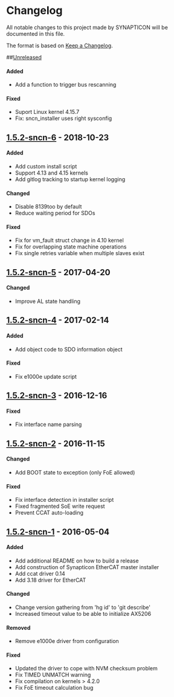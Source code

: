 # Changelog
All notable changes to this project made by SYNAPTICON will be documented in this file.

The format is based on [Keep a Changelog](http://keepachangelog.com/en/1.0.0/).

##[Unreleased]
#### Added
- Add a function to trigger bus rescanning

#### Fixed
- Suport Linux kernel 4.15.7
- Fix: sncn_installer uses right sysconfig

## [1.5.2-sncn-6] - 2018-10-23
#### Added
- Add custom install script
- Support 4.13 and 4.15 kernels
- Add gitlog tracking to startup kernel logging

#### Changed
- Disable 8139too by default
- Reduce waiting period for SDOs

#### Fixed
- Fix for vm_fault struct change in 4.10 kernel
- Fix for overlapping state machine operations
- Fix single retries variable when multiple slaves exist

## [1.5.2-sncn-5] - 2017-04-20
#### Changed
- Improve AL state handling

## [1.5.2-sncn-4] - 2017-02-14
#### Added
- Add object code to SDO information object

#### Fixed
- Fix e1000e update script

## [1.5.2-sncn-3] - 2016-12-16
#### Fixed
- Fix interface name parsing

## [1.5.2-sncn-2] - 2016-11-15
#### Changed
- Add BOOT state to exception (only FoE allowed)

#### Fixed
- Fix interface detection in installer script
- Fixed fragmented SoE write request
- Prevent CCAT auto-loading

## [1.5.2-sncn-1] - 2016-05-04
#### Added
- Add additional README on how to build a release
- Add construction of Synapticon EtherCAT master installer
- Add ccat driver 0.14
- Add 3.18 driver for EtherCAT

#### Changed
- Change version gathering from 'hg id' to 'git describe'
- Increased timeout value to be able to initialize AX5206

#### Removed
- Remove e1000e driver from configuration

#### Fixed
- Updated the driver to cope with NVM checksum problem
- Fix TIMED UNMATCH warning
- Fix compilation on kernels > 4.2.0
- Fix FoE timeout calculation bug

[Unreleased]: https://github.com/synapticon/Etherlab_EtherCAT_Master/compare/v1.5.2-sncn-6...HEAD
[1.5.2-sncn-6]: https://github.com/synapticon/Etherlab_EtherCAT_Master/compare/v1.5.2-sncn-5...v1.5.2-sncn-6
[1.5.2-sncn-5]: https://github.com/synapticon/Etherlab_EtherCAT_Master/compare/v1.5.2-sncn-4...v1.5.2-sncn-5
[1.5.2-sncn-4]: https://github.com/synapticon/Etherlab_EtherCAT_Master/compare/v1.5.2-sncn-3...v1.5.2-sncn-4
[1.5.2-sncn-3]: https://github.com/synapticon/Etherlab_EtherCAT_Master/compare/v1.5.2-sncn-2...v1.5.2-sncn-3
[1.5.2-sncn-2]: https://github.com/synapticon/Etherlab_EtherCAT_Master/compare/v1.5.2-sncn-1...v1.5.2-sncn-2
[1.5.2-sncn-1]: https://github.com/synapticon/Etherlab_EtherCAT_Master/compare/796d3f112f485ad20b5ed67a8f0ef02111227ef3...v1.5.2-sncn-1
